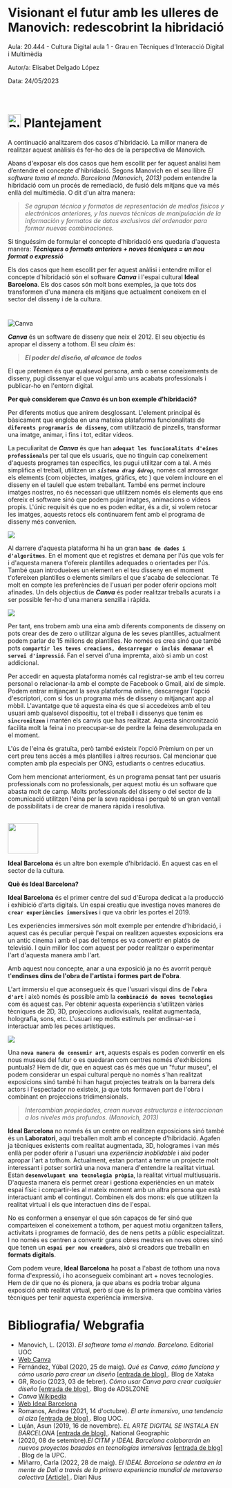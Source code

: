 
# Visionant el futur amb les ulleres de Manovich: redescobrint la hibridació

Aula: 20.444 - Cultura Digital aula 1 - Grau en Tècniques d'Interacció Digital i Multimèdia

Autor/a: Elisabet Delgado López

Data: 24/05/2023

# <img src="/presentacion.png" width="30" height="30" style="padding-top:30px" alt="Plantejament"> Plantejament

A continuació analitzarem dos casos d'hibridació. La millor manera de realitzar aquest anàlisis és fer-ho des de la perspectiva de Manovich.


Abans d'exposar els dos casos que hem escollit per fer aquest anàlisi hem d’entendre el concepte d'hibridació. Segons Manovich en el seu llibre *El software toma el mando. Barcelona (Manovich, 2013)* podem entendre la hibridació com un procés de remediació, de fusió dels mitjans que va més enllà del multimèdia. O dit d'un altra manera: 
> *Se agrupan técnica y formatos de representación de medios físicos y electrónicos anteriores, y las nuevas técnicas de manipulación de la información y formatos de datos exclusivos del ordenador para formar nuevas combinaciones.*


Si tinguéssim de formular el concepte d'hibridació ens quedaria d'aquesta manera: ***Tècniques o formats anteriors + noves tècniques = un nou format o expressió***

Els dos casos que hem escollit per fer aquest anàlisi i entendre millor el concepte d'hibridació són el software ***Canva*** i l'espai cultural **Ideal Barcelona**. Els dos casos són molt bons exemples, ja que tots dos transformen d'una manera els mitjans que actualment coneixem en el sector del disseny i de la cultura.<br>

#

<img src="/logo-canva.svg" alt="Canva">

***Canva*** és un software de disseny que neix el 2012. El seu objectiu és apropar el disseny a tothom. El seu *claim* és:
 > ***El poder del diseño, al alcance de todos***

El que pretenen és que qualsevol persona, amb o sense coneixements de disseny, pugi dissenyar el que volguí amb uns acabats professionals i publicar-ho en l'entorn digital.

**Per què considerem que *Canva* és un bon exemple d'hibridació?**

Per diferents motius que anirem desglossant. L'element principal és bàsicament que engloba en una mateixa plataforma funcionalitats de **`diferents programaris de disseny`**, com utilització de pinzells, transformar una imatge, animar, i fins i tot, editar vídeos. 

La peculiaritat de ***Canva*** és que han **`adequat les funcionalitats d'eines professionals`** per tal que els usuaris, que no tinguin cap coneixement d'aquests programes tan específics, les pugui utilitzar com a tal. A més simplifica el treball, utilitzen un ***`sistema drag &drop`***, només cal arrossegar els elements (com objectes, imatges, gràfics, etc ) que volem incloure en el disseny en el taulell que estem treballant. També ens permet incloure imatges nostres, no és necessari que utilitzem només els elements que ens ofereix el software sinó que podem pujar imatges, animacions o vídeos propis. L'únic requisit és que no es poden editar, és a dir, si volem retocar les imatges, aquests retocs els continuarem fent amb el programa de disseny més convenien.

<img src="/canva.png">

Al darrere d'aquesta plataforma hi ha un gran **`banc de dades i d'algoritmes`**. En el moment que et registres et demana per l'ús que vols fer i d'aquesta manera t'ofereix plantilles adequades o orientades per l'ús. També quan introdueixes un element en el teu disseny en el moment t'ofereixen plantilles o elements similars el que s'acaba de seleccionar. Té molt en compte les preferències de l'usuari per poder oferir opcions molt afinades. Un dels objectius de <em><strong>Canva</strong></em> és poder realitzar treballs acurats i a ser possible fer-ho d'una manera senzilla i ràpida.

<img src="/canva3.png">

Per tant, ens trobem amb una eina amb diferents components de disseny on pots crear des de zero o utilitzar alguna de les seves plantilles, actualment podem parlar de 15 milions de plantilles. No només es crea sinó que també pots <strong>`compartir les teves creacions, descarregar o inclús demanar el servei d'impressió`</strong>. Fan el servei d'una impremta, això si amb un cost addicional.

Per accedir en aquesta plataforma només cal registrar-se amb el teu correu personal o relacionar-la amb el compte de Facebook o Gmail, així de simple. Podem entrar mitjançant la seva plataforma online, descarregar l'opció d'escriptori, com si fos un programa més de disseny o mitjançant app al mòbil. L'avantatge que té aquesta eina és que si accedeixes amb el teu usuari amb qualsevol dispositiu, tot el treball i dissenys que tenim es **`sincronitzen`** i mantén els canvis que has realitzat. Aquesta sincronització facilita molt la feina i no preocupar-se de perdre la feina desenvolupada en el moment.

L'ús de l'eina és gratuïta, però també existeix l'opció Prèmium on per un cert preu tens accés a més plantilles i altres recursos. Cal mencionar que compten amb pla especials per ONG, estudiants o centres educatius.

Com hem mencionat anteriorment, és un programa pensat tant per usuaris professionals com no professionals, per aquest motiu és un software que abasta molt de camp. Molts professionals del disseny o del sector de la comunicació utilitzen l'eina per la seva rapidesa i perquè té un gran ventall de possibilitats i de crear de manera ràpida i resolutiva.

<br>
<img src="/IdealBarcelona.png" width="70" >

**Ideal Barcelona** és un altre bon exemple d'hibridació. En aquest cas en el sector de la cultura.

**Què és Ideal Barcelona?**

**Ideal Barcelona** és el primer centre del sud d'Europa dedicat a la producció i exhibició d'arts digitals. Un espai creatiu que investiga noves maneres de **`crear experiències immersives`** i que va obrir les portes el 2019.

Les experiències immersives són molt exemple per entendre d'hibridació, i aquest cas és peculiar perquè l'espai on realitzen aquestes exposicions era un antic cinema i amb el pas del temps es va convertir en platós de televisió. I quin millor lloc com aquest per poder realitzar o experimentar l'art d'aquesta manera amb l'art.

Amb aquest nou concepte, anar a una exposició ja no és avorrit perquè t'**endinses dins de l'obra de l'artista i formes part de l'obra**. 

L'art immersiu el que aconsegueix és que l'usuari visqui dins de l'**`obra d'art`** i això només és possible amb la **`combinació de noves tecnologies`** com és aquest cas. Per obtenir aquesta experiència s'utilitzen vàries tècniques de 2D, 3D, projeccions audiovisuals, realitat augmentada, holografia, sons, etc. L'usuari rep molts estímuls per endinsar-se i interactuar amb les peces artístiques.


[<img src="/ideal.png">](https://idealbarcelona.com/wp-content/uploads/2020/09/IDEAL-Centre-darts-digitals-Digital-Arts-Center.mp4)

Una **`nova manera de consumir art`**, aquests espais es poden convertir en els nous museus del futur o es quedaran com centres només d'exhibicions puntuals? Hem de dir, que en aquest cas és més que un "futur museu", el podem considerar un espai cultural perquè no només s'han realitzat exposicions sinó també hi han hagut projectes teatrals on la barrera dels actors i l'espectador no existeix, ja que tots formaven part de l'obra i combinant en projeccions tridimensionals.

> *Intercambian propiedades, crean nuevas estructuras e interaccionan a los niveles más profundos. (Manovich, 2013)*

**Ideal Barcelona** no només és un centre on realitzen exposicions sinó també és un **Laboratori**, aquí treballen molt amb el concepte d'hibridació. Agafen ja tècniques existents com realitat augmentada, 3D, hologrames i van més enllà per poder oferir a l'usuari una *experiència inoblidable* i així poder apropar l'art a tothom. Actualment, estan portant a terme un projecte molt interessant i potser sortirà una nova manera d'entendre la realitat virtual. Estan **`desenvolupant una tecnologia pròpia`**, la realitat virtual multiusuaris. D'aquesta manera els permet crear i gestiona experiències en un mateix espai físic i compartir-les al mateix moment amb un altra persona que està interactuant amb el contingut. Combinen els dos mons: els que utilitzen la realitat virtual i els que interactuen dins de l'espai.

No es conformen a ensenyar el que són capaços de fer sinó que comparteixen el coneixement a tothom, per aquest motiu organitzen tallers, activitats i programes de formació, des de nens petits a públic especialitzat. I no només es centren a convertir grans obres mestres en noves obres sinó que tenen un **`espai per nou creadors`**, això si creadors que treballin en **formats digitals**.

Com podem veure, **Ideal Barcelona** ha posat a l'abast de tothom una nova forma d'expressió, i ho aconsegueix combinant art + noves tecnologies. Hem de dir que no és pionera, ja que abans es podria trobar alguna exposició amb realitat virtual, però sí que és la primera que combina vàries tècniques per tenir aquesta experiència immersiva.



# Bibliografia/ Webgrafia
- Manovich, L. (2013). *El software toma el mando. Barcelona.* Editorial UOC
- [Web Canva](https://www.canva.com/es_es/about/)
- Fernández, Yúbal (2020, 25 de maig). *Qué es Canva, cómo funciona y cómo usarlo para crear un diseño* [ [entrada de blog] ](https://www.xataka.com/basics/que-canva-como-funciona-como-usarlo-para-crear-diseno). Blog de Xataka
- GR, Rocio (2023, 03 de febrer). *Cómo usar Canva para crear cualquier diseño* [ [entrada de blog] ](https://www.adslzone.net/reportajes/foto-video/que-es-canva-funcionamiento/). Blog de ADSLZONE
- *Canva* [Wikipedia](https://es.wikipedia.org/wiki/Canva)
- [Web Ideal Barcelona](https://idealbarcelona.com/es/ideal/)
- Romanos, Andrea (2021, 14 d'octubre). *El arte inmersivo, una tendencia al alza* [ [entrada de blog] ](https://www.uoc.edu/portal/es/news/actualitat/2021/274-arte-inmersivo.html). Blog UOC.
- Luján, Asun (2019, 16 de novembre). *EL ARTE DIGITAL SE INSTALA EN BARCELONA* [ [entrada de blog] ](https://viajes.nationalgeographic.com.es/lifestyle/arte-digital-se-instala-barcelona_14840). National Geographic
- (2020, 08 de setembre).*El CITM y IDEAL Barcelona colaborarán en nuevos proyectos basados en tecnologías inmersivas* [ [entrada de blog] ](https://www.citm.upc.edu/blog/el-citm-y-ideal-barcelona-colaboraran-en-nuevos-proyectos-basados-%E2%80%8B%E2%80%8Ben-tecnologias-inmersivas/#). Blog de la UPC.
- Miñarro, Carla (2022, 28 de maig). *El IDEAL Barcelona se adentra en la mente de Dalí a través de la primera experiencia mundial de metaverso colectiva* [ [Article] ](https://www.niusdiario.es/espana/catalunya/20220528/ideal-barcelona-adentra-mente-dali-experiencia-mundial-metaverso-colectiva_18_06548843.html). Diari Nius

